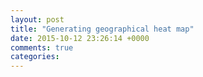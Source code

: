 ```yaml
---
layout: post
title: "Generating geographical heat map"
date: 2015-10-12 23:26:14 +0000
comments: true
categories: 
---
```


